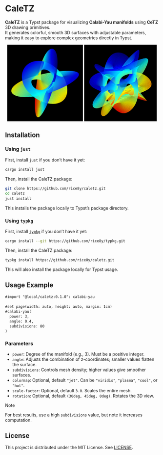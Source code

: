 # CaleTZ

**CaleTZ** is a Typst package for visualizing **Calabi-Yau manifolds** using **CeTZ** 3D drawing primitives.  
It generates colorful, smooth 3D surfaces with adjustable parameters, making it easy to explore complex geometries directly in Typst.

<p align="center">
  <img src="tests/for_readme01.png" alt="for_readme01" height="250">
  <img src="tests/for_readme02.png" alt="for_readme02" height="250">
</p>

<!-- ## Mathematical Description

CaleTZ visualizes a simplified projection of a **Calabi-Yau manifold**, defined implicitly by complex coordinates:

Let $n$ be the manifold degree. For each branch $(k_1, k_2)\in \{0,1,\dots,n-1\}^2$, define:

$$
\begin{align*}
U_1(a, b) &= \frac{1}{2}\Big(e^{a+ib} + e^{-a-ib}\Big)^{2/n},\\
U_3(a, b) &= \frac{1}{2}\Big(e^{a+ib} - e^{-a-ib}\Big)^{2/n},\\
z_1 &= e^{2\pi i k_1 / n} \cdot U_1(a, b),\\
z_2 &= e^{2\pi i k_2 / n} \cdot U_3(a, b),\\
(x, y, z) &= \Big(\mathrm{Re}(z_1), \mathrm{Re}(z_2), \cos(\alpha)\mathrm{Im}(z_1) + \sin(\alpha)\mathrm{Im}(z_2)\Big),
\end{align*}
$$

where:

- $a \in [0, \pi/2]$, $b \in [-\pi/2, \pi/2]$ are parametric angles.
- $\alpha$ is the rotation angle for the $z$-axis combination.
- $\mathrm{Re}, \mathrm{Im}$ denote the real and imaginary parts of a complex number.

The surface is rendered as a mesh over the $(a, b)$ domain, colored according to the $z$-coordinate. -->


## Installation

### Using `just`

First, install `just` if you don’t have it yet:

```bash
cargo install just
```

Then, install the CaleTZ package:

```bash
git clone https://github.com/rice8y/caletz.git
cd caletz
just install
```

This installs the package locally to Typst’s package directory.

### Using `typkg`

First, install [`typkg`](https://github.com/rice8y/typkg) if you don’t have it yet:

```bash
cargo install --git https://github.com/rice8y/typkg.git
```

Then, install the CaleTZ package:

```bash
typkg install https://github.com/rice8y/caletz.git
```

This will also install the package locally for Typst usage.

## Usage Example

```typ
#import "@local/caletz:0.1.0": calabi-yau

#set page(width: auto, height: auto, margin: 1cm)
#calabi-yau(
  power: 3,
  angle: 0.4,
  subdivisions: 80
)
```

### Parameters

- `power`: Degree of the manifold (e.g., 3). Must be a positive integer.
- `angle`: Adjusts the combination of z-coordinates; smaller values flatten the surface.
- `subdivisions`: Controls mesh density; higher values give smoother surfaces.
- `colormap`: Optional, default `"jet"`. Can be `"viridis"`, `"plasma"`, `"cool"`, or `"hot"`.
- `scale-factor`: Optional, default `3.0`. Scales the entire mesh.
- `rotation`: Optional, default `(30deg, 45deg, 0deg)`. Rotates the 3D view.

> [!NOTE]
> For best results, use a high `subdivisions` value, but note it increases computation.

## License

This project is distributed under the MIT License. See [LICENSE](LICENSE).